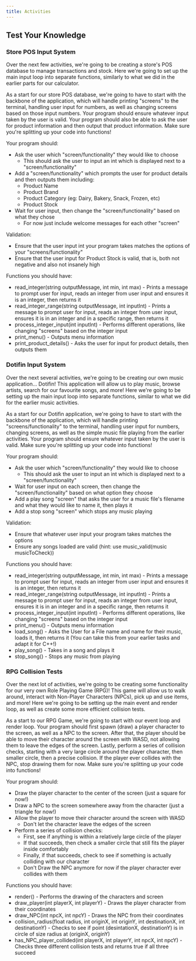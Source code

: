```yaml
---
title: Activities
---
```

## Test Your Knowledge

### Store POS Input System

Over the next few activities, we're going to be creating a store's POS database to manage transactions and stock. Here we're going to set up the main input loop into separate functions, similarly to what we did in the earlier parts for our calculator.

As a start for our store POS database, we're going to have to start with the backbone of the application, which will handle printing "screens" to the terminal, handling user input for numbers, as well as changing screens based on those input numbers. Your program should ensure whatever input taken by the user is valid. Your program should also be able to ask the user for product information and then output that product information. Make sure you're splitting up your code into functions!

Your program should:

- Ask the user which "screen/functionality" they would like to choose
  - This should ask the user to input an int which is displayed next to a "screen/functionality"
- Add a "screen/functionality" which prompts the user for product details and then outputs them including:
  - Product Name
  - Product Brand
  - Product Category (eg: Dairy, Bakery, Snack, Frozen, etc)
  - Product Stock
- Wait for user input, then change the "screen/functionality" based on what they chose
  - For now just include welcome messages for each other "screen"

Validation:

- Ensure that the user input int your program takes matches the options of your "screens/functionality"
- Ensure that the user input for Product Stock is valid, that is, both not negative and also not insanely high

Functions you should have:

- read_integer(string outputMessage, int min, int max) - Prints a message to prompt user for input, reads an integer from user input and ensures it is an integer, then returns it
- read_integer_range(string outputMessage, int inputInt) - Prints a message to prompt user for input, reads an integer from user input, ensures it is in an integer and in a specific range, then returns it
- process_integer_input(int inputInt) - Performs different operations, like changing "screens" based on the integer input
- print_menu() - Outputs menu information
- print_product_details() - Asks the user for input for product details, then outputs them

### Dotifin Input System

Over the next several activities, we're going to be creating our own music application... Dotifin! This application will allow us to play music, browse artists, search for our favourite songs, and more! Here we're going to be setting up the main input loop into separate functions, similar to what we did for the earlier music activities.

As a start for our Dotifin application, we're going to have to start with the backbone of the application, which will handle printing "screens/functionality" to the terminal, handling user input for numbers, changing screens, as well as the simple music file playing from the earlier activities. Your program should ensure whatever input taken by the user is valid. Make sure you're splitting up your code into functions!

Your program should:

- Ask the user which "screen/functionality" they would like to choose
  - This should ask the user to input an int which is displayed next to a "screen/functionality"
- Wait for user input on each screen, then change the "screen/functionality" based on what option they choose
- Add a play song "screen" that asks the user for a music file's filename and what they would like to name it, then plays it
- Add a stop song "screen" which stops any music playing

Validation:

- Ensure that whatever user input your program takes matches the options
- Ensure any songs loaded are valid (hint: use music_valid(music musicToCheck))

Functions you should have:

- read_integer(string outputMessage, int min, int max) - Prints a message to prompt user for input, reads an integer from user input and ensures it is an integer, then returns it
- read_integer_range(string outputMessage, int inputInt) - Prints a message to prompt user for input, reads an integer from user input, ensures it is in an integer and in a specific range, then returns it
- process_integer_input(int inputInt) - Performs different operations, like changing "screens" based on the integer input
- print_menu() - Outputs menu information
- load_song() - Asks the User for a File name and name for their music, loads it, then returns it (You can take this from your earlier tasks and adapt it for C++!)
- play_song() - Takes in a song and plays it
- stop_song() - Stops any music from playing

### RPG Collision Tests

Over the next lot of activities, we're going to be creating some functionality for our very own Role Playing Game (RPG)! This game will allow us to walk around, interact with Non-Player Characters (NPCs), pick up and use items, and more! Here we're going to be setting up the main event and render loop, as well as create some more efficient collision tests.

As a start to our RPG Game, we're going to start with our event loop and render loop. Your program should first spawn (draw) a player character to the screen, as well as a NPC to the screen. After that, the player should be able to move their character around the screen with WASD, not allowing them to leave the edges of the screen. Lastly, perform a series of collision checks, starting with a very large circle around the player character, then smaller circle, then a precise collision. If the player ever collides with the NPC, stop drawing them for now. Make sure you're splitting up your code into functions!

Your program should:

- Draw the player character to the center of the screen (just a square for now!)
- Draw a NPC to the screen somewhere away from the character (just a triangle for now!)
- Allow the player to move their character around the screen with WASD
  - Don't let the character leave the edges of the screen
- Perform a series of collision checks:
  - First, see if anything is within a relatively large circle of the player
  - If that succeeds, then check a smaller circle that still fits the player inside comfortably
  - Finally, if that succeeds, check to see if something is actually colliding with our character
  - Don't Draw the NPC anymore for now if the player character ever collides with them
  
Functions you should have:

- render() - Performs the drawing of the characters and screen
- draw_player(int playerX, int playerY) - Draws the player character from their coordinates
- draw_NPC(int npcX, int npcY) - Draws the NPC from their coordinates
- collision_radius(float radius, int originX, int originY, int destinationX, int destinationY) - Checks to see if point (desintationX, destinationY) is in circle of size radius at (originX, originY)
- has_NPC_player_collided(int playerX, int playerY, int npcX, int npcY) - Checks three different collision tests and returns true if all three succeed
